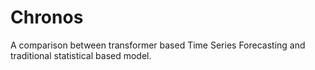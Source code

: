 # Chronos
A comparison between transformer based Time Series Forecasting and traditional statistical based model. 
